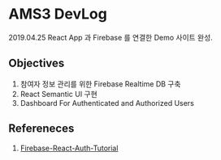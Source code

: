 # AMS3 DevLog

2019.04.25
React App 과 Firebase 를 연결한 Demo 사이트 완성.

## Objectives

1. 참여자 정보 관리를 위한 Firebase Realtime DB 구축
2. React Semantic UI 구현
3. Dashboard For Authenticated and Authorized Users

## Refereneces

1. [Firebase-React-Auth-Tutorial](https://www.robinwieruch.de/complete-firebase-authentication-react-tutorial/)